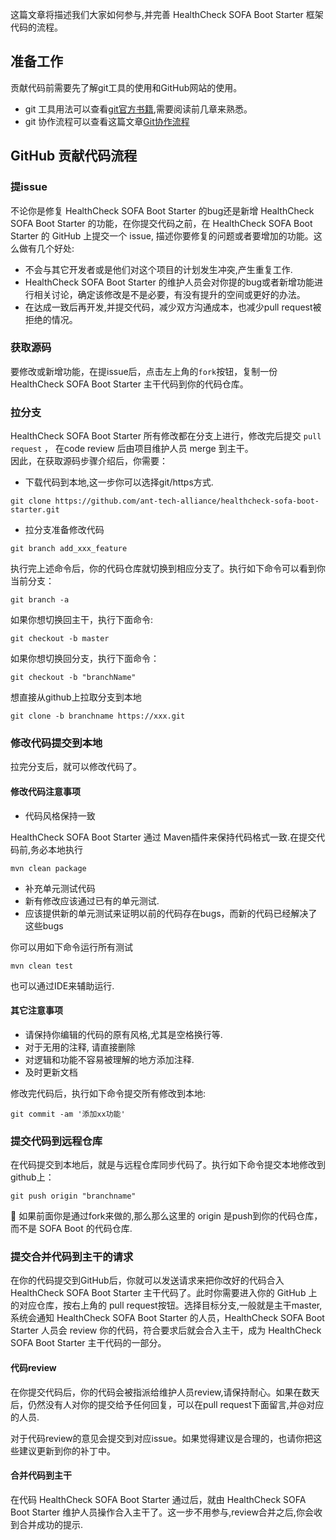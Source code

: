 这篇文章将描述我们大家如何参与,并完善 HealthCheck SOFA Boot Starter 框架代码的流程。

## 准备工作

贡献代码前需要先了解git工具的使用和GitHub网站的使用。
* git 工具用法可以查看[git官方书籍](http://git-scm.com/book/zh/v1),需要阅读前几章来熟悉。
* git 协作流程可以查看这篇文章[Git协作流程](http://www.ruanyifeng.com/blog/2015/12/git-workflow.html)


## GitHub 贡献代码流程

### 提issue

不论你是修复 HealthCheck SOFA Boot Starter 的bug还是新增 HealthCheck SOFA Boot Starter 的功能，在你提交代码之前，在 HealthCheck SOFA Boot Starter 的 GitHub 上提交一个 issue, 描述你要修复的问题或者要增加的功能。这么做有几个好处:

* 不会与其它开发者或是他们对这个项目的计划发生冲突,产生重复工作.
* HealthCheck SOFA Boot Starter 的维护人员会对你提的bug或者新增功能进行相关讨论，确定该修改是不是必要，有没有提升的空间或更好的办法。
* 在达成一致后再开发,并提交代码，减少双方沟通成本，也减少pull request被拒绝的情况。


### 获取源码

要修改或新增功能，在提issue后，点击左上角的`fork`按钮，复制一份 HealthCheck SOFA Boot Starter
主干代码到你的代码仓库。

### 拉分支

HealthCheck SOFA Boot Starter 所有修改都在分支上进行，修改完后提交 `pull request` ， 在code review 后由项目维护人员 merge 到主干。  
因此，在获取源码步骤介绍后，你需要：

* 下载代码到本地,这一步你可以选择git/https方式.


```
git clone https://github.com/ant-tech-alliance/healthcheck-sofa-boot-starter.git
```

* 拉分支准备修改代码


```
git branch add_xxx_feature
```

执行完上述命令后，你的代码仓库就切换到相应分支了。执行如下命令可以看到你当前分支：

```
git branch -a
```

如果你想切换回主干，执行下面命令:

```
git checkout -b master
```

如果你想切换回分支，执行下面命令：

```
git checkout -b "branchName"
```

想直接从github上拉取分支到本地

```
git clone -b branchname https://xxx.git
```

### 修改代码提交到本地

拉完分支后，就可以修改代码了。

#### 修改代码注意事项

* 代码风格保持一致


HealthCheck SOFA Boot Starter 通过 Maven插件来保持代码格式一致.在提交代码前,务必本地执行
```plain
mvn clean package
```

*  补充单元测试代码
  * 新有修改应该通过已有的单元测试.
  * 应该提供新的单元测试来证明以前的代码存在bugs，而新的代码已经解决了这些bugs


你可以用如下命令运行所有测试
```
mvn clean test
```

也可以通过IDE来辅助运行.

#### 其它注意事项

* 请保持你编辑的代码的原有风格,尤其是空格换行等.
* 对于无用的注释, 请直接删除
* 对逻辑和功能不容易被理解的地方添加注释.
* 及时更新文档


修改完代码后，执行如下命令提交所有修改到本地:

```
git commit -am '添加xx功能'
```

### 提交代码到远程仓库

在代码提交到本地后，就是与远程仓库同步代码了。执行如下命令提交本地修改到github上：

```
git push origin "branchname"
```

如果前面你是通过fork来做的,那么那么这里的 origin 是push到你的代码仓库，而不是 SOFA Boot 的代码仓库.

### 提交合并代码到主干的请求

在你的代码提交到GitHub后，你就可以发送请求来把你改好的代码合入 HealthCheck SOFA Boot Starter 主干代码了。此时你需要进入你的 GitHub 上的对应仓库，按右上角的 pull request按钮。选择目标分支,一般就是主干master,
系统会通知 HealthCheck SOFA Boot Starter  的人员，HealthCheck SOFA Boot Starter 人员会 review 你的代码，符合要求后就会合入主干，成为 HealthCheck SOFA Boot Starter 主干代码的一部分。

#### 代码review

在你提交代码后，你的代码会被指派给维护人员review,请保持耐心。如果在数天后，仍然没有人对你的提交给予任何回复，可以在pull request下面留言,并@对应的人员.

对于代码review的意见会提交到对应issue。如果觉得建议是合理的，也请你把这些建议更新到你的补丁中。

#### 合并代码到主干

在代码 HealthCheck SOFA Boot Starter 通过后，就由 HealthCheck SOFA Boot Starter 维护人员操作合入主干了。这一步不用参与,review合并之后,你会收到合并成功的提示.

